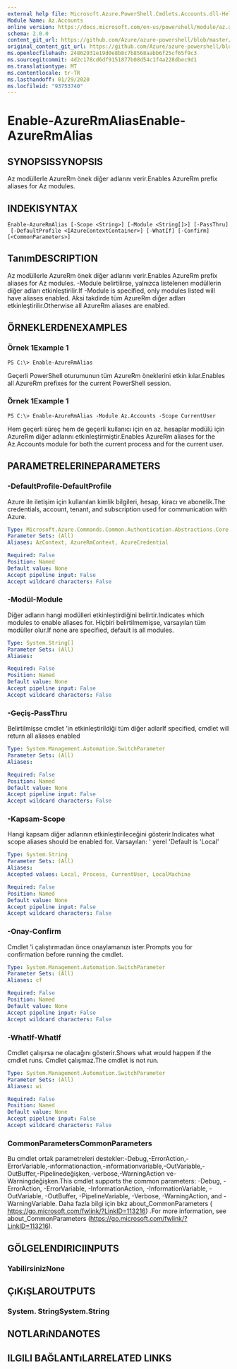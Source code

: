 ```yaml
---
external help file: Microsoft.Azure.PowerShell.Cmdlets.Accounts.dll-Help.xml
Module Name: Az.Accounts
online version: https://docs.microsoft.com/en-us/powershell/module/az.accounts/enable-azurermalias
schema: 2.0.0
content_git_url: https://github.com/Azure/azure-powershell/blob/master/src/Accounts/Accounts/help/Enable-AzureRmAlias.md
original_content_git_url: https://github.com/Azure/azure-powershell/blob/master/src/Accounts/Accounts/help/Enable-AzureRmAlias.md
ms.openlocfilehash: 24862931e19d0e8b8c7b8568aabb6f25cf65f9c3
ms.sourcegitcommit: 4d2c178cd6df9151877b08d54c1f4a228dbec9d1
ms.translationtype: MT
ms.contentlocale: tr-TR
ms.lasthandoff: 01/29/2020
ms.locfileid: "93753740"
---
```

# <span data-ttu-id="89e28-101">Enable-AzureRmAlias</span><span class="sxs-lookup"><span data-stu-id="89e28-101">Enable-AzureRmAlias</span></span>

## <span data-ttu-id="89e28-102">SYNOPSIS</span><span class="sxs-lookup"><span data-stu-id="89e28-102">SYNOPSIS</span></span>
<span data-ttu-id="89e28-103">Az modüllerle AzureRm önek diğer adlarını verir.</span><span class="sxs-lookup"><span data-stu-id="89e28-103">Enables AzureRm prefix aliases for Az modules.</span></span>

## <span data-ttu-id="89e28-104">INDEKI</span><span class="sxs-lookup"><span data-stu-id="89e28-104">SYNTAX</span></span>

```
Enable-AzureRmAlias [-Scope <String>] [-Module <String[]>] [-PassThru]
 [-DefaultProfile <IAzureContextContainer>] [-WhatIf] [-Confirm] [<CommonParameters>]
```

## <span data-ttu-id="89e28-105">Tanım</span><span class="sxs-lookup"><span data-stu-id="89e28-105">DESCRIPTION</span></span>
<span data-ttu-id="89e28-106">Az modüllerle AzureRm önek diğer adlarını verir.</span><span class="sxs-lookup"><span data-stu-id="89e28-106">Enables AzureRm prefix aliases for Az modules.</span></span> <span data-ttu-id="89e28-107">-Module belirtilirse, yalnızca listelenen modüllerin diğer adları etkinleştirilir.</span><span class="sxs-lookup"><span data-stu-id="89e28-107">If -Module is specified, only modules listed will have aliases enabled.</span></span> <span data-ttu-id="89e28-108">Aksi takdirde tüm AzureRm diğer adları etkinleştirilir.</span><span class="sxs-lookup"><span data-stu-id="89e28-108">Otherwise all AzureRm aliases are enabled.</span></span>

## <span data-ttu-id="89e28-109">ÖRNEKLERDEN</span><span class="sxs-lookup"><span data-stu-id="89e28-109">EXAMPLES</span></span>

### <span data-ttu-id="89e28-110">Örnek 1</span><span class="sxs-lookup"><span data-stu-id="89e28-110">Example 1</span></span>
```
PS C:\> Enable-AzureRmAlias
```

<span data-ttu-id="89e28-111">Geçerli PowerShell oturumunun tüm AzureRm öneklerini etkin kılar.</span><span class="sxs-lookup"><span data-stu-id="89e28-111">Enables all AzureRm prefixes for the current PowerShell session.</span></span>

### <span data-ttu-id="89e28-112">Örnek 1</span><span class="sxs-lookup"><span data-stu-id="89e28-112">Example 1</span></span>
```
PS C:\> Enable-AzureRmAlias -Module Az.Accounts -Scope CurrentUser
```

<span data-ttu-id="89e28-113">Hem geçerli süreç hem de geçerli kullanıcı için en az. hesaplar modülü için AzureRm diğer adlarını etkinleştirmiştir.</span><span class="sxs-lookup"><span data-stu-id="89e28-113">Enables AzureRm aliases for the Az.Accounts module for both the current process and for the current user.</span></span>

## <span data-ttu-id="89e28-114">PARAMETRELERINE</span><span class="sxs-lookup"><span data-stu-id="89e28-114">PARAMETERS</span></span>

### <span data-ttu-id="89e28-115">-DefaultProfile</span><span class="sxs-lookup"><span data-stu-id="89e28-115">-DefaultProfile</span></span>
<span data-ttu-id="89e28-116">Azure ile iletişim için kullanılan kimlik bilgileri, hesap, kiracı ve abonelik.</span><span class="sxs-lookup"><span data-stu-id="89e28-116">The credentials, account, tenant, and subscription used for communication with Azure.</span></span>

```yaml
Type: Microsoft.Azure.Commands.Common.Authentication.Abstractions.Core.IAzureContextContainer
Parameter Sets: (All)
Aliases: AzContext, AzureRmContext, AzureCredential

Required: False
Position: Named
Default value: None
Accept pipeline input: False
Accept wildcard characters: False
```

### <span data-ttu-id="89e28-117">-Modül</span><span class="sxs-lookup"><span data-stu-id="89e28-117">-Module</span></span>
<span data-ttu-id="89e28-118">Diğer adların hangi modülleri etkinleştirdiğini belirtir.</span><span class="sxs-lookup"><span data-stu-id="89e28-118">Indicates which modules to enable aliases for.</span></span>
<span data-ttu-id="89e28-119">Hiçbiri belirtilmemişse, varsayılan tüm modüller olur.</span><span class="sxs-lookup"><span data-stu-id="89e28-119">If none are specified, default is all modules.</span></span>

```yaml
Type: System.String[]
Parameter Sets: (All)
Aliases:

Required: False
Position: Named
Default value: None
Accept pipeline input: False
Accept wildcard characters: False
```

### <span data-ttu-id="89e28-120">-Geçiş</span><span class="sxs-lookup"><span data-stu-id="89e28-120">-PassThru</span></span>
<span data-ttu-id="89e28-121">Belirtilmişse cmdlet 'in etkinleştirildiği tüm diğer adlar</span><span class="sxs-lookup"><span data-stu-id="89e28-121">If specified, cmdlet will return all aliases enabled</span></span>

```yaml
Type: System.Management.Automation.SwitchParameter
Parameter Sets: (All)
Aliases:

Required: False
Position: Named
Default value: None
Accept pipeline input: False
Accept wildcard characters: False
```

### <span data-ttu-id="89e28-122">-Kapsam</span><span class="sxs-lookup"><span data-stu-id="89e28-122">-Scope</span></span>
<span data-ttu-id="89e28-123">Hangi kapsam diğer adlarının etkinleştirileceğini gösterir.</span><span class="sxs-lookup"><span data-stu-id="89e28-123">Indicates what scope aliases should be enabled for.</span></span> <span data-ttu-id="89e28-124">Varsayılan: ' yerel '</span><span class="sxs-lookup"><span data-stu-id="89e28-124">Default is 'Local'</span></span>

```yaml
Type: System.String
Parameter Sets: (All)
Aliases:
Accepted values: Local, Process, CurrentUser, LocalMachine

Required: False
Position: Named
Default value: None
Accept pipeline input: False
Accept wildcard characters: False
```

### <span data-ttu-id="89e28-125">-Onay</span><span class="sxs-lookup"><span data-stu-id="89e28-125">-Confirm</span></span>
<span data-ttu-id="89e28-126">Cmdlet 'i çalıştırmadan önce onaylamanızı ister.</span><span class="sxs-lookup"><span data-stu-id="89e28-126">Prompts you for confirmation before running the cmdlet.</span></span>

```yaml
Type: System.Management.Automation.SwitchParameter
Parameter Sets: (All)
Aliases: cf

Required: False
Position: Named
Default value: None
Accept pipeline input: False
Accept wildcard characters: False
```

### <span data-ttu-id="89e28-127">-WhatIf</span><span class="sxs-lookup"><span data-stu-id="89e28-127">-WhatIf</span></span>
<span data-ttu-id="89e28-128">Cmdlet çalışırsa ne olacağını gösterir.</span><span class="sxs-lookup"><span data-stu-id="89e28-128">Shows what would happen if the cmdlet runs.</span></span>
<span data-ttu-id="89e28-129">Cmdlet çalışmaz.</span><span class="sxs-lookup"><span data-stu-id="89e28-129">The cmdlet is not run.</span></span>

```yaml
Type: System.Management.Automation.SwitchParameter
Parameter Sets: (All)
Aliases: wi

Required: False
Position: Named
Default value: None
Accept pipeline input: False
Accept wildcard characters: False
```

### <span data-ttu-id="89e28-130">CommonParameters</span><span class="sxs-lookup"><span data-stu-id="89e28-130">CommonParameters</span></span>
<span data-ttu-id="89e28-131">Bu cmdlet ortak parametreleri destekler:-Debug,-ErrorAction,-ErrorVariable,-ınformationaction,-ınformationvariable,-OutVariable,-OutBuffer,-Pipelinedeğişken,-verbose,-WarningAction ve-Warningdeğişken.</span><span class="sxs-lookup"><span data-stu-id="89e28-131">This cmdlet supports the common parameters: -Debug, -ErrorAction, -ErrorVariable, -InformationAction, -InformationVariable, -OutVariable, -OutBuffer, -PipelineVariable, -Verbose, -WarningAction, and -WarningVariable.</span></span> <span data-ttu-id="89e28-132">Daha fazla bilgi için bkz about_CommonParameters ( https://go.microsoft.com/fwlink/?LinkID=113216) .</span><span class="sxs-lookup"><span data-stu-id="89e28-132">For more information, see about_CommonParameters (https://go.microsoft.com/fwlink/?LinkID=113216).</span></span>

## <span data-ttu-id="89e28-133">GÖLGELENDIRICI</span><span class="sxs-lookup"><span data-stu-id="89e28-133">INPUTS</span></span>

### <span data-ttu-id="89e28-134">Yabilirsiniz</span><span class="sxs-lookup"><span data-stu-id="89e28-134">None</span></span>

## <span data-ttu-id="89e28-135">ÇıKıŞLAR</span><span class="sxs-lookup"><span data-stu-id="89e28-135">OUTPUTS</span></span>

### <span data-ttu-id="89e28-136">System. String</span><span class="sxs-lookup"><span data-stu-id="89e28-136">System.String</span></span>

## <span data-ttu-id="89e28-137">NOTLARıNDA</span><span class="sxs-lookup"><span data-stu-id="89e28-137">NOTES</span></span>

## <span data-ttu-id="89e28-138">ILGILI BAĞLANTıLAR</span><span class="sxs-lookup"><span data-stu-id="89e28-138">RELATED LINKS</span></span>
